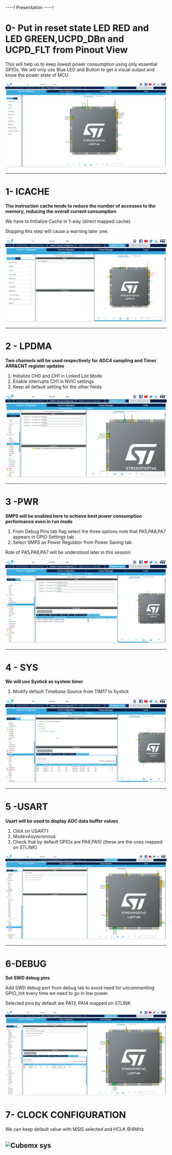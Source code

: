 ----!
Presentation
----!

# 0- Put in reset state LED RED and LED GREEN,UCPD_DBn and UCPD_FLT from Pinout View 
This will help us to keep lowest power consumption using only essential GPIOs.
We will only use Blue LED and Button to get a visual output and know the power state of MCU

![Cubemx start](./img/0101.gif)

---

# 1- ICACHE

**The instruction cache tends to reduce the number of accesses to the memory, reducing the overall current consumption**

We have to Initialize Cache in 1-way (direct mapped cache).


<awarning>   
Skipping this step will cause a warning later one. 
</awarning>


![Cubemx start](./img/02.gif)

---

# 2 - LPDMA 

**Two channels will be used respectively for ADC4 sampling and Timer ARR&CNT register updates**

1. Initialize CH0 and CH1 in Linked List Mode
2. Enable interrupts CH1 in NVIC settings
3. Keep all default setting for the other fields

![Cubemx start](./img/03.gif)

---

# 3 -PWR

**SMPS will be enabled here to achieve best power consumption performance even in run mode**

1. From Debug Pins tab flag select the three options note that PA5,PA6,PA7 appears in GPIO Settings tab 
2. Select SMPS as Power Regulator from Power Saving tab

<ainfo>
Role of PA5,PA6,PA7 will be understood later in this session
</ainfo>


![Cubemx pwm](./img/04.gif)

---

# 4 - SYS 

**We will use Systick as system timer**

1. Modify default Timebase Source from TIM17 to Systick

![Cubemx sys](./img/05.gif)

---

# 5 -USART #

**Usart will be used to display ADC data buffer values**

1. Click on USART1
2. Mode=Asyncronous
3. Check that by default GPIOs are PA9,PA10 (these are the ones mapped on STLINK)

![Cubemx sys](./img/0202.gif)

---

# 6-DEBUG 

**Set SWD debug pins**

Add SWD debug port from debug tab to avoid need for uncommenting GPIO_Init every time we need to go in low power.

Selected pins by default are PA13, PA14 mapped on STLINK



![Cubemx sys](./img/0303.gif)

# 7- CLOCK CONFIGURATION 

We can keep default value with MSIS selected and HCLK @4MHz

![Cubemx sys](./img/09.gif)
----
